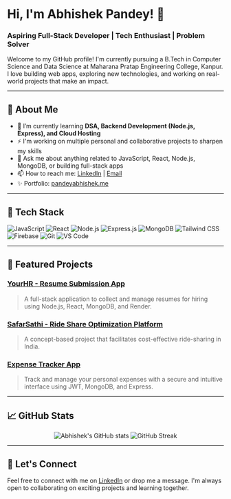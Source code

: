 # Hi, I'm Abhishek Pandey! 👋

### Aspiring Full-Stack Developer | Tech Enthusiast | Problem Solver

Welcome to my GitHub profile! I'm currently pursuing a B.Tech in Computer Science and Data Science at Maharana Pratap Engineering College, Kanpur. I love building web apps, exploring new technologies, and working on real-world projects that make an impact.

---

## 🚀 About Me

- 🌱 I’m currently learning **DSA, Backend Development (Node.js, Express), and Cloud Hosting**
- ⚡ I'm working on multiple personal and collaborative projects to sharpen my skills
- 💬 Ask me about anything related to JavaScript, React, Node.js, MongoDB, or building full-stack apps
- 📫 How to reach me: [LinkedIn](https://www.linkedin.com/in/abhishek-pandey-097822286) | [Email](mailto:abhishekpandey009ap@gmail.com)
- ✨ Portfolio: [pandeyabhishek.me](https://pandeyabhishek.me)

---

## 🧰 Tech Stack

![JavaScript](https://img.shields.io/badge/-JavaScript-black?style=flat-square&logo=javascript)
![React](https://img.shields.io/badge/-React-black?style=flat-square&logo=react)
![Node.js](https://img.shields.io/badge/-Node.js-black?style=flat-square&logo=node.js)
![Express.js](https://img.shields.io/badge/-Express.js-black?style=flat-square&logo=express)
![MongoDB](https://img.shields.io/badge/-MongoDB-black?style=flat-square&logo=mongodb)
![Tailwind CSS](https://img.shields.io/badge/-Tailwind%20CSS-black?style=flat-square&logo=tailwind-css)
![Firebase](https://img.shields.io/badge/-Firebase-black?style=flat-square&logo=firebase)
![Git](https://img.shields.io/badge/-Git-black?style=flat-square&logo=git)
![VS Code](https://img.shields.io/badge/-VS%20Code-black?style=flat-square&logo=visual-studio-code)

---

## 📌 Featured Projects

### [YourHR - Resume Submission App](https://github.com/Abhishekpandey009/YourHr)
> A full-stack application to collect and manage resumes for hiring using Node.js, React, MongoDB, and Render.

### [SafarSathi - Ride Share Optimization Platform](https://github.com/Abhishekpandey009/SaferSathi)
> A concept-based project that facilitates cost-effective ride-sharing in India.

### [Expense Tracker App](https://github.com/Abhishekpandey009/Ai_expense_treacker)
> Track and manage your personal expenses with a secure and intuitive interface using JWT, MongoDB, and Express.

---

## 📈 GitHub Stats

<p align="center">
  <img src="https://github-readme-stats.vercel.app/api?username=Abhishekpandey009&show_icons=true&theme=radical" alt="Abhishek's GitHub stats" />
  <img src="https://github-readme-streak-stats.herokuapp.com/?user=Abhishekpandey009&theme=radical" alt="GitHub Streak" />
</p>

---

## 🤝 Let's Connect

Feel free to connect with me on [LinkedIn](https://www.linkedin.com/in/abhishek-pandey-ds/) or drop me a message. I'm always open to collaborating on exciting projects and learning together.
